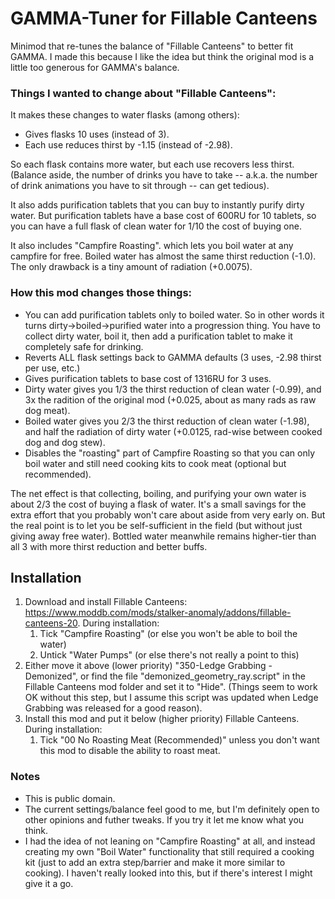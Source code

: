 # GAMMA-Tuner for Fillable Canteens
Minimod that re-tunes the balance of "Fillable Canteens" to better fit GAMMA. I made this because I like the idea but think the original mod is a little too generous for GAMMA's balance.

### Things I wanted to change about "Fillable Canteens":
It makes these changes to water flasks (among others):
- Gives flasks 10 uses (instead of 3).
- Each use reduces thirst by -1.15 (instead of -2.98).

So each flask contains more water, but each use recovers less thirst. (Balance aside, the number of drinks you have to take -- a.k.a. the number of drink animations you have to sit through -- can get tedious).

It also adds purification tablets that you can buy to instantly purify dirty water. But purification tablets have a base cost of 600RU for 10 tablets, so you can have a full flask of clean water for 1/10 the cost of buying one.

It also includes "Campfire Roasting". which lets you boil water at any campfire for free. Boiled water has almost the same thirst reduction (-1.0). The only drawback is a tiny amount of radiation (+0.0075).

### How this mod changes those things:
- You can add purification tablets only to boiled water. So in other words it turns dirty->boiled->purified water into a progression thing. You have to collect dirty water, boil it, then add a purification tablet to make it completely safe for drinking.
- Reverts ALL flask settings back to GAMMA defaults (3 uses, -2.98 thirst per use, etc.)
- Gives purification tablets to base cost of 1316RU for 3 uses.
- Dirty water gives you 1/3 the thirst reduction of clean water (-0.99), and 3x the radition of the original mod (+0.025, about as many rads as raw dog meat).
- Boiled water gives you 2/3 the thirst reduction of clean water (-1.98), and half the radiation of dirty water (+0.0125, rad-wise between cooked dog and dog stew).
- Disables the "roasting" part of Campfire Roasting so that you can only boil water and still need cooking kits to cook meat (optional but recommended).

The net effect is that collecting, boiling, and purifying your own water is about 2/3 the cost of buying a flask of water. It's a small savings for the extra effort that you probably won't care about aside from very early on. But the real point is to let you be self-sufficient in the field (but without just giving away free water). Bottled water meanwhile remains higher-tier than all 3 with more thirst reduction and better buffs.

## Installation
1. Download and install Fillable Canteens: https://www.moddb.com/mods/stalker-anomaly/addons/fillable-canteens-20. During installation:
    1. Tick "Campfire Roasting" (or else you won't be able to boil the water)
    1. Untick "Water Pumps" (or else there's not really a point to this)
2. Either move it above (lower priority) "350-Ledge Grabbing - Demonized", or find the file "demonized_geometry_ray.script" in the Fillable Canteens mod folder and set it to "Hide". (Things seem to work OK without this step, but I assume this script was updated when Ledge Grabbing was released for a good reason).
3. Install this mod and put it below (higher priority) Fillable Canteens. During installation:
    1. Tick "00 No Roasting Meat (Recommended)" unless you don't want this mod to disable the ability to roast meat.

### Notes
- This is public domain.
- The current settings/balance feel good to me, but I'm definitely open to other opinions and futher tweaks. If you try it let me know what you think.
- I had the idea of not leaning on "Campfire Roasting" at all, and instead creating my own "Boil Water" functionality that still required a cooking kit (just to add an extra step/barrier and make it more similar to cooking). I haven't really looked into this, but if there's interest I might give it a go.
